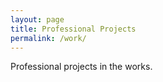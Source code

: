 ```yaml
---
layout: page
title: Professional Projects
permalink: /work/
---
```


Professional projects in the works. 
